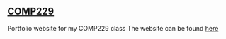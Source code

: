[**COMP229**](https://github.com/Sartorra/COMP229.git)
---
Portfolio website for my COMP229 class
The website can be found [here](https://braedancwilewicz.software/)